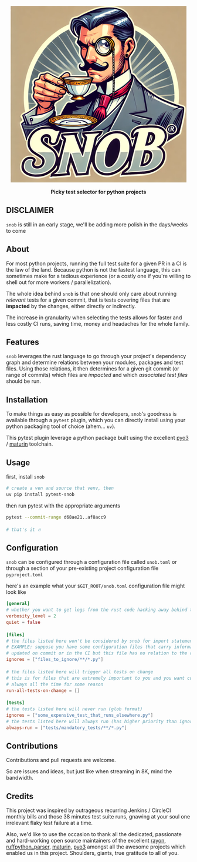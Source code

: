 <div align="center">

<img src="https://github.com/alexpasmantier/snob/raw/main/assets/snob.png" width="480" alt="snob, the picky test selector for python projects">

**Picky test selector for python projects**

</div>

## DISCLAIMER

`snob` is still in an early stage, we'll be adding more polish in the days/weeks to come

## About

For most python projects, running the full test suite for a given PR in a CI is the law of the land.
Because python is not the fastest language, this can sometimes make for a tedious experience (or a costly one
if you're willing to shell out for more workers / parallelization).

The whole idea behind `snob` is that one should only care about running _relevant_ tests for a given commit, that is
tests covering files that are **impacted** by the changes, either directly or indirectly.

The increase in granularity when selecting the tests allows for faster and less costly CI runs, saving time, money
and headaches for the whole family.

## Features

`snob` leverages the rust language to go through your project's dependency graph and determine 
relations between your modules, packages and test files. Using those relations, it then determines for a given
git commit (or range of commits) which files are _impacted_ and which _associated test files_ should be run.

## Installation

To make things as easy as possible for developers, `snob`'s goodness is available through a `pytest`
plugin, which you can directly install using your python packaging tool of choice (ahem... `uv`).

This pytest plugin leverage a python package built using the excellent [pyo3](https://github.com/PyO3/pyo3) / [maturin](https://github.com/PyO3/maturin) toolchain.

## Usage

first, install `snob`

```bash
# create a ven and source that venv, then
uv pip install pytest-snob
```
then run pytest with the appropriate arguments

```bash
pytest --commit-range d68ae21..af8acc9

# that's it 🔥
```

## Configuration

`snob` can be configured through a configuration file called `snob.toml` or through a section of
your pre-existing project configuration file `pyproject.toml`

here's an example what your `$GIT_ROOT/snob.toml` configuration file might look like

```toml
[general]
# whether you want to get logs from the rust code hacking away behind the scene
verbosity_level = 2
quiet = false

[files]
# the files listed here won't be considered by snob for import statements (glob format)
# EXAMPLE: suppose you have some configuration files that carry information
# updated on commit or in the CI but this file has no relation to the rest of your codebase
ignores = ["files_to_ignore/**/*.py"]

# the files listed here will trigger all tests on change
# this is for files that are extremely important to you and you want covered
# always all the time for some reason
run-all-tests-on-change = []

[tests]
# the tests listed here will never run (glob format)
ignores = ["some_expensive_test_that_runs_elsewhere.py"]
# the tests listed here will always run (has higher priority than ignores)
always-run = ["tests/mandatory_tests/**/*.py"]
````
## Contributions

Contributions and pull requests are welcome.

So are issues and ideas, but just like when streaming in 8K, mind the bandwidth.

## Credits

This project was inspired by outrageous recurring Jenkins / CircleCI monthly bills and those 38 minutes test suite runs, gnawing at your soul
one irrelevant flaky test failure at a time.

Also, we'd like to use the occasion to thank all the dedicated, passionate and hard-working open source maintainers of the excellent [rayon](https://github.com/rayon-rs/rayon), 
[ruffpython_parser](https://github.com/astral-sh/ruff), [maturin](https://github.com/PyO3/maturin), [pyo3](https://github.com/PyO3/pyo3) amongst all the awesome projects which enabled us in this project. Shoulders, giants, true gratitude to all of you.
